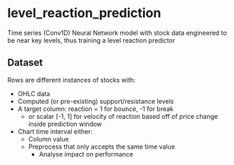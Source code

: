 # level_reaction_prediction
Time series (Conv1D) Neural Network model with stock data engineered to be near key levels, thus training a level reaction predictor

## Dataset

Rows are different instances of stocks with:
* OHLC data
* Computed (or pre-existing) support/resistance levels
* A target column: reaction = 1 for bounce, -1 for break
  * or scalar [-1, 1] for velocity of reaction based off of price change inside prediction window
* Chart time interval either:
  * Column value
  * Preprocess that only accepts the same time value
     * Analyse impact on performance
   

